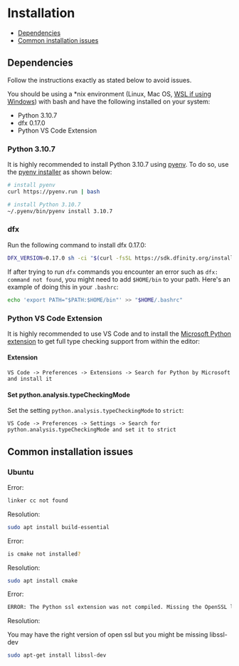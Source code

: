 # Installation

-   [Dependencies](#dependencies)
-   [Common installation issues](#common-installation-issues)

## Dependencies

Follow the instructions exactly as stated below to avoid issues.

You should be using a \*nix environment (Linux, Mac OS, [WSL if using Windows](https://learn.microsoft.com/en-us/windows/wsl/install)) with bash and have the following installed on your system:

-   Python 3.10.7
-   dfx 0.17.0
-   Python VS Code Extension

### Python 3.10.7

It is highly recommended to install Python 3.10.7 using [pyenv](https://github.com/pyenv/pyenv). To do so, use the [pyenv installer](https://github.com/pyenv/pyenv-installer) as shown below:

```bash
# install pyenv
curl https://pyenv.run | bash

# install Python 3.10.7
~/.pyenv/bin/pyenv install 3.10.7
```

### dfx

Run the following command to install dfx 0.17.0:

```bash
DFX_VERSION=0.17.0 sh -ci "$(curl -fsSL https://sdk.dfinity.org/install.sh)"
```

If after trying to run `dfx` commands you encounter an error such as `dfx: command not found`, you might need to add `$HOME/bin` to your path. Here's an example of doing this in your `.bashrc`:

```bash
echo 'export PATH="$PATH:$HOME/bin"' >> "$HOME/.bashrc"
```

### Python VS Code Extension

It is highly recommended to use VS Code and to install the [Microsoft Python extension](https://marketplace.visualstudio.com/items?itemName=ms-python.python) to get full type checking support from within the editor:

#### Extension

```
VS Code -> Preferences -> Extensions -> Search for Python by Microsoft and install it
```

#### Set python.analysis.typeCheckingMode

Set the setting `python.analysis.typeCheckingMode` to `strict`:

```
VS Code -> Preferences -> Settings -> Search for python.analysis.typeCheckingMode and set it to strict
```

## Common installation issues

### Ubuntu

Error:

```bash
linker cc not found
```

Resolution:

```bash
sudo apt install build-essential
```

Error:

```bash
is cmake not installed?
```

Resolution:

```bash
sudo apt install cmake
```

Error:

```bash
ERROR: The Python ssl extension was not compiled. Missing the OpenSSL lib
```

Resolution:

You may have the right version of open ssl but you might be missing libssl-dev

```bash
sudo apt-get install libssl-dev
```
